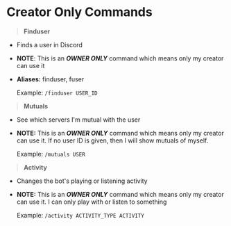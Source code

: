 # Creator Only Commands

>**Finduser**

* Finds a user in Discord
* **NOTE**: This is an ***OWNER ONLY*** command which means only my creator can use it
* **Aliases:** finduser, fuser

    Example: `/finduser USER_ID`

>**Mutuals**

* See which servers I'm mutual with the user
* **NOTE:** This is an ***OWNER ONLY*** command which means only my creator can use it. If no user ID is given, then I will show mutuals of myself.

    Example: `/mutuals USER`

>**Activity**

* Changes the bot's playing or listening activity
* **NOTE:** This is an ***OWNER ONLY*** command which means only my creator can use it. I can only play with or listen to something

    Example: `/activity ACTIVITY_TYPE ACTIVITY`
